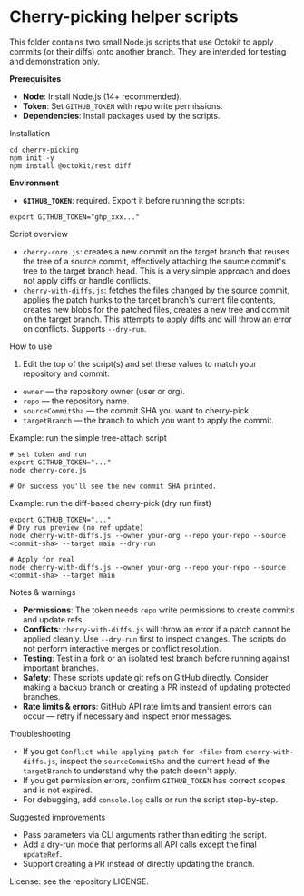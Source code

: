 # Cherry-picking helper scripts

This folder contains two small Node.js scripts that use Octokit to apply commits (or their diffs) onto another branch. They are intended for testing and demonstration only.

**Prerequisites**
- **Node**: Install Node.js (14+ recommended).
- **Token**: Set `GITHUB_TOKEN` with repo write permissions.
- **Dependencies**: Install packages used by the scripts.

Installation

```
cd cherry-picking
npm init -y
npm install @octokit/rest diff
```

**Environment**
- **`GITHUB_TOKEN`**: required. Export it before running the scripts:

```
export GITHUB_TOKEN="ghp_xxx..."
```

Script overview
- `cherry-core.js`: creates a new commit on the target branch that reuses the tree of a source commit, effectively attaching the source commit's tree to the target branch head. This is a very simple approach and does not apply diffs or handle conflicts.
- `cherry-with-diffs.js`: fetches the files changed by the source commit, applies the patch hunks to the target branch's current file contents, creates new blobs for the patched files, creates a new tree and commit on the target branch. This attempts to apply diffs and will throw an error on conflicts. Supports `--dry-run`.

How to use

1) Edit the top of the script(s) and set these values to match your repository and commit:

- `owner` — the repository owner (user or org).
- `repo` — the repository name.
- `sourceCommitSha` — the commit SHA you want to cherry-pick.
- `targetBranch` — the branch to which you want to apply the commit.

Example: run the simple tree-attach script

```
# set token and run
export GITHUB_TOKEN="..."
node cherry-core.js

# On success you'll see the new commit SHA printed.
```

Example: run the diff-based cherry-pick (dry run first)

```
export GITHUB_TOKEN="..."
# Dry run preview (no ref update)
node cherry-with-diffs.js --owner your-org --repo your-repo --source <commit-sha> --target main --dry-run

# Apply for real
node cherry-with-diffs.js --owner your-org --repo your-repo --source <commit-sha> --target main
```

Notes & warnings
- **Permissions**: The token needs `repo` write permissions to create commits and update refs.
- **Conflicts**: `cherry-with-diffs.js` will throw an error if a patch cannot be applied cleanly. Use `--dry-run` first to inspect changes. The scripts do not perform interactive merges or conflict resolution.
- **Testing**: Test in a fork or an isolated test branch before running against important branches.
- **Safety**: These scripts update git refs on GitHub directly. Consider making a backup branch or creating a PR instead of updating protected branches.
- **Rate limits & errors**: GitHub API rate limits and transient errors can occur — retry if necessary and inspect error messages.

Troubleshooting
- If you get `Conflict while applying patch for <file>` from `cherry-with-diffs.js`, inspect the `sourceCommitSha` and the current head of the `targetBranch` to understand why the patch doesn't apply.
- If you get permission errors, confirm `GITHUB_TOKEN` has correct scopes and is not expired.
- For debugging, add `console.log` calls or run the script step-by-step.

Suggested improvements
- Pass parameters via CLI arguments rather than editing the script.
- Add a dry-run mode that performs all API calls except the final `updateRef`.
- Support creating a PR instead of directly updating the branch.

License: see the repository LICENSE.
